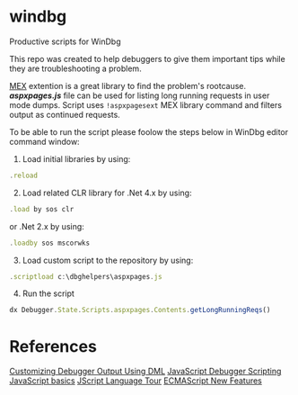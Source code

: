 # windbg
Productive scripts for WinDbg

This repo was created to help debuggers to give them important tips while they are troubleshooting a problem.

[MEX](https://www.microsoft.com/en-us/download/details.aspx?id=53304) extention is a great library to find the problem's rootcause.
***aspxpages.js*** file can be used for listing long running requests in user mode dumps.
Script uses `!aspxpagesext` MEX library command and filters output as continued requests.

To be able to run the script please foolow the steps below in WinDbg editor command window:

1. Load initial libraries by using:
```js
.reload
```
2. Load related CLR library for .Net 4.x by using: 
```js
.load by sos clr
```
or .Net 2.x by using:
```js
.loadby sos mscorwks
```
3. Load custom script to the repository by using:
```js
.scriptload c:\dbghelpers\aspxpages.js
```
4. Run the script
```js
dx Debugger.State.Scripts.aspxpages.Contents.getLongRunningReqs()
```

# References

[Customizing Debugger Output Using DML](https://docs.microsoft.com/en-us/windows-hardware/drivers/debugger/customizing-debugger-output-using-dml)
[JavaScript Debugger Scripting](https://docs.microsoft.com/en-us/windows-hardware/drivers/debugger/javascript-debugger-scripting)
[JavaScript basics](https://developer.mozilla.org/en-US/docs/Learn/Getting_started_with_the_web/JavaScript_basics)
[JScript Language Tour](https://docs.microsoft.com/en-us/previous-versions/visualstudio/visual-studio-2010/t895bwkh(v=vs.100))
[ECMAScript New Features](http://es6-features.org/)

